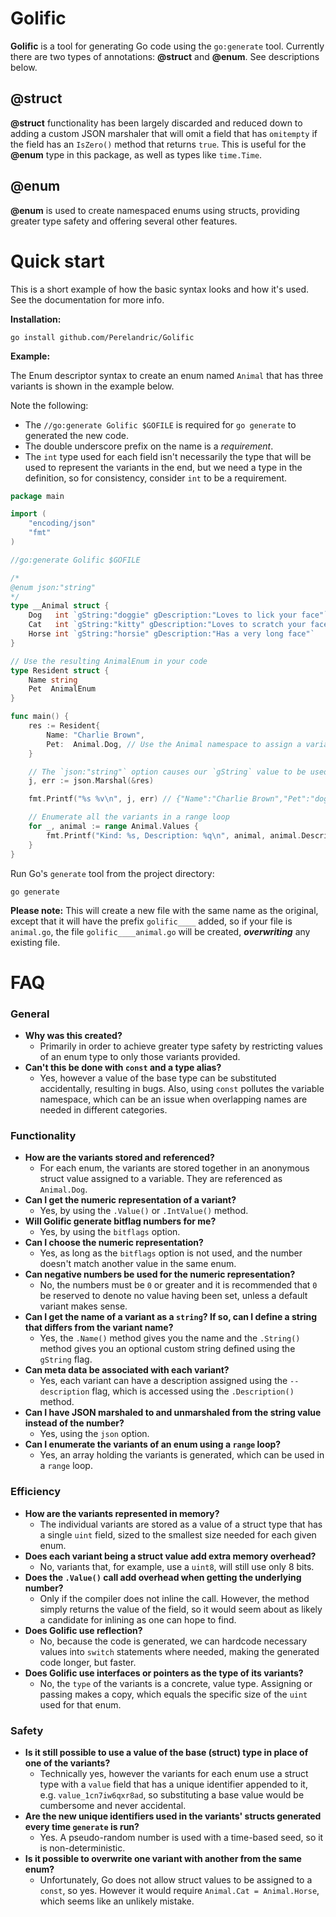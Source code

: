 
# Golific

**Golific** is a tool for generating Go code using the `go:generate` tool. Currently there are two types of annotations: **&#64;struct** and **&#64;enum**. See descriptions below.

## &#64;struct

**&#64;struct** functionality has been largely discarded and reduced down to adding a custom JSON marshaler that will omit a field that has `omitempty` if the field has an `IsZero()` method that returns `true`. This is useful for the **&#64;enum** type in this package, as well as types like `time.Time`.

## &#64;enum

**&#64;enum** is used to create namespaced enums using structs, providing greater type safety and offering several other features.

# Quick start

This is a short example of how the basic syntax looks and how it's used. See the documentation for more info.

**Installation:**

```
go install github.com/Perelandric/Golific
```

**Example:**

The Enum descriptor syntax to create an enum named `Animal` that has three variants is shown in the example below.

Note the following:
- The `//go:generate Golific $GOFILE` is required for `go generate` to generated the new code.
- The double underscore prefix on the name is a *requirement*.
- The `int` type used for each field isn't necessarily the type that will be used to represent the variants in the end, but we need a type in the definition, so for consistency, consider `int` to be a requirement.

``` go
package main

import (
	"encoding/json"
	"fmt"
)

//go:generate Golific $GOFILE

/*
@enum json:"string"
*/
type __Animal struct {
	Dog   int `gString:"doggie" gDescription:"Loves to lick your face"`
	Cat   int `gString:"kitty" gDescription:"Loves to scratch your face"`
	Horse int `gString:"horsie" gDescription:"Has a very long face"`
}

// Use the resulting AnimalEnum in your code
type Resident struct {
	Name string
	Pet  AnimalEnum
}

func main() {
	res := Resident{
		Name: "Charlie Brown",
		Pet:  Animal.Dog, // Use the Animal namespace to assign a variant
	}

	// The `json:"string"` option causes our `gString` value to be used when marshaled as JSON
	j, err := json.Marshal(&res)

	fmt.Printf("%s %v\n", j, err) // {"Name":"Charlie Brown","Pet":"doggie"} <nil>

	// Enumerate all the variants in a range loop
	for _, animal := range Animal.Values {
		fmt.Printf("Kind: %s, Description: %q\n", animal, animal.Description())
	}
}
```

Run Go's `generate` tool from the project directory:
```
go generate
```


**Please note:** This will create a new file with the same name as the original, except that it will have the prefix `golific____` added, so if your file is `animal.go`, the file `golific____animal.go` will be created, ***overwriting*** any existing file.

# FAQ
### General
- **Why was this created?**
  - Primarily in order to achieve greater type safety by restricting values of an enum type to only those variants provided.
- **Can't this be done with `const` and a type alias?**
  - Yes, however a value of the base type can be substituted accidentally, resulting in bugs. Also, using `const` pollutes the variable namespace, which can be an issue when overlapping names are needed in different categories.

### Functionality
- **How are the variants stored and referenced?**
  - For each enum, the variants are stored together in an anonymous struct value assigned to a variable. They are referenced as `Animal.Dog`.
- **Can I get the numeric representation of a variant?**
  - Yes, by using the `.Value()` or `.IntValue()` method.
- **Will Golific generate bitflag numbers for me?**
  - Yes, by using the `bitflags` option.
- **Can I choose the numeric representation?**
  - Yes, as long as the `bitflags` option is not used, and the number doesn't match another value in the same enum.
- **Can negative numbers be used for the numeric representation?**
  - No, the numbers must be `0` or greater and it is recommended that `0` be reserved to denote no value having been set, unless a default variant makes sense.
- **Can I get the name of a variant as a `string`? If so, can I define a string that differs from the variant name?**
  - Yes, the `.Name()` method gives you the name and the `.String()` method gives you an optional custom string defined using the `gString` flag.
- **Can meta data be associated with each variant?**
  - Yes, each variant can have a description assigned using the `--description` flag, which is accessed using the `.Description()` method.
- **Can I have JSON marshaled to and unmarshaled from the string value instead of the number?**
  - Yes, using the `json` option.
- **Can I enumerate the variants of an enum using a `range` loop?**
  - Yes, an array holding the variants is generated, which can be used in a `range` loop.

### Efficiency
- **How are the variants represented in memory?**
  - The individual variants are stored as a value of a struct type that has a single `uint` field, sized to the smallest size needed for each given enum.
- **Does each variant being a struct value add extra memory overhead?**
  - No, variants that, for example, use a `uint8`, will still use only 8 bits.
- **Does the `.Value()` call add overhead when getting the underlying number?**
  - Only if the compiler does not inline the call. However, the method simply returns the value of the field, so it would seem about as likely a candidate for inlining as one can hope to find.
- **Does Golific use reflection?**
  - No, because the code is generated, we can hardcode necessary values into `switch` statements where needed, making the generated code longer, but faster.
- **Does Golific use interfaces or pointers as the type of its variants?**
  - No, the `type` of the variants is a concrete, value type. Assigning or passing makes a copy, which equals the specific size of the `uint` used for that enum.

### Safety
- **Is it still possible to use a value of the base (struct) type in place of one of the variants?**
  - Technically yes, however the variants for each enum use a struct type with a `value` field that has a unique identifier appended to it, e.g. `value_1cn7iw6qxr8ad`, so substituting a base value would be cumbersome and never accidental.
- **Are the new unique identifiers used in the variants' structs generated every time `generate` is run?**
  - Yes. A pseudo-random number is used with a time-based seed, so it is non-deterministic.
- **Is it possible to overwrite one variant with another from the same enum?**
  - Unfortunately, Go does not allow struct values to be assigned to a `const`, so yes. However it would require `Animal.Cat = Animal.Horse`, which seems like an unlikely mistake.

